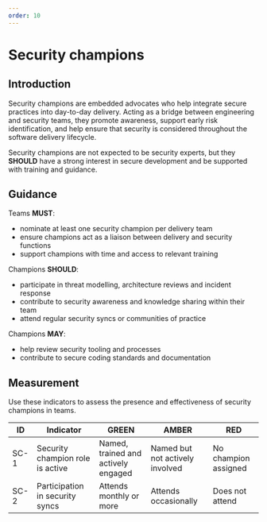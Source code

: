 ```yaml
---
order: 10
---
```


# Security champions

## Introduction

Security champions are embedded advocates who help integrate secure practices into day-to-day delivery. Acting as a bridge between engineering and security teams, they promote awareness, support early risk identification, and help ensure that security is considered throughout the software delivery lifecycle.

Security champions are not expected to be security experts, but they **SHOULD** have a strong interest in secure development and be supported with training and guidance.

## Guidance

Teams **MUST**:

- nominate at least one security champion per delivery team
- ensure champions act as a liaison between delivery and security functions
- support champions with time and access to relevant training

Champions **SHOULD**:

- participate in threat modelling, architecture reviews and incident response
- contribute to security awareness and knowledge sharing within their team
- attend regular security syncs or communities of practice

Champions **MAY**:

- help review security tooling and processes
- contribute to secure coding standards and documentation

## Measurement

Use these indicators to assess the presence and effectiveness of security champions in teams.

| ID | Indicator | GREEN | AMBER | RED |
| - | - | - | - | - |
| SC-1 | Security champion role is active | Named, trained and actively engaged | Named but not actively involved | No champion assigned |
| SC-2 | Participation in security syncs | Attends monthly or more | Attends occasionally | Does not attend |
